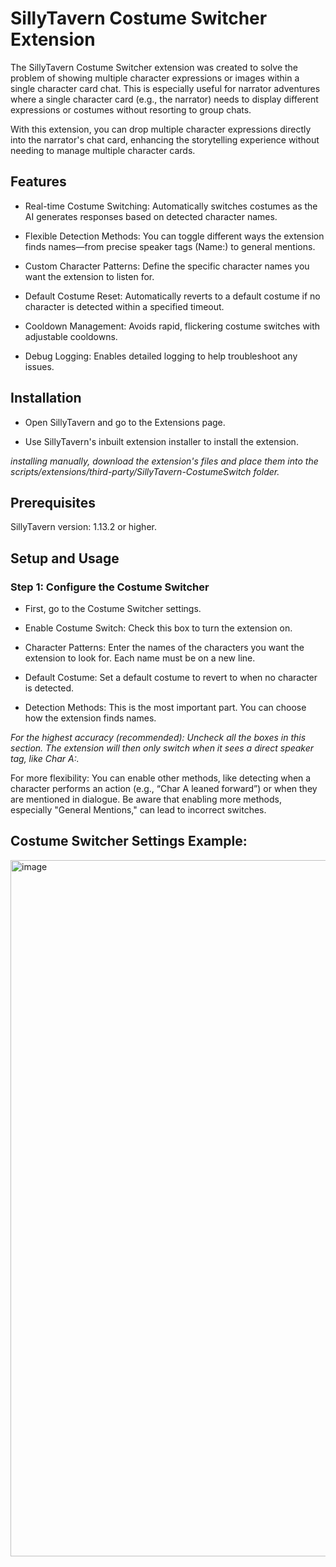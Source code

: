 # SillyTavern Costume Switcher Extension

The SillyTavern Costume Switcher extension was created to solve the problem of showing multiple character expressions or images within a single character card chat. This is especially useful for narrator adventures where a single character card (e.g., the narrator) needs to display different expressions or costumes without resorting to group chats.

With this extension, you can drop multiple character expressions directly into the narrator's chat card, enhancing the storytelling experience without needing to manage multiple character cards.

## Features

-    Real-time Costume Switching: Automatically switches costumes as the AI generates responses based on detected character names.

-    Flexible Detection Methods: You can toggle different ways the extension finds names—from precise speaker tags (Name:) to general mentions.

-    Custom Character Patterns: Define the specific character names you want the extension to listen for.

-    Default Costume Reset: Automatically reverts to a default costume if no character is detected within a specified timeout.

-    Cooldown Management: Avoids rapid, flickering costume switches with adjustable cooldowns.

-    Debug Logging: Enables detailed logging to help troubleshoot any issues.

## Installation

-    Open SillyTavern and go to the Extensions page.

-    Use SillyTavern's inbuilt extension installer to install the extension.

  *installing manually, download the extension's files and place them into the scripts/extensions/third-party/SillyTavern-CostumeSwitch folder.*

## Prerequisites
SillyTavern version: 1.13.2 or higher.


## Setup and Usage

### Step 1: Configure the Costume Switcher

- First, go to the Costume Switcher settings.

- Enable Costume Switch: Check this box to turn the extension on.

- Character Patterns: Enter the names of the characters you want the extension to look for. Each name must be on a new line.

- Default Costume: Set a default costume to revert to when no character is detected.

- Detection Methods: This is the most important part. You can choose how the extension finds names.

*For the highest accuracy (recommended): Uncheck all the boxes in this section. The extension will then only switch when it sees a direct speaker tag, like Char A:.*

For more flexibility: You can enable other methods, like detecting when a character performs an action (e.g., “Char A leaned forward”) or when they are mentioned in dialogue. Be aware that enabling more methods, especially "General Mentions," can lead to incorrect switches.

## Costume Switcher Settings Example:

<img width="696" height="1114" alt="image" src="https://github.com/user-attachments/assets/c14d1f39-25de-457e-82d4-369661b3ea84" />
